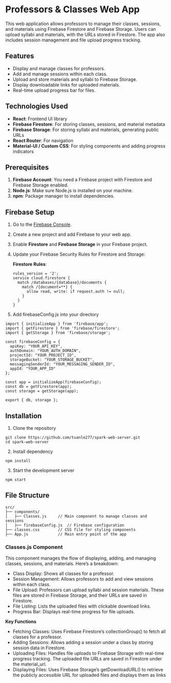 # Professors & Classes Web App

This web application allows professors to manage their classes, sessions, and materials using Firebase Firestore and Firebase Storage. Users can upload syllabi and materials, with the URLs stored in Firestore. The app also includes session management and file upload progress tracking.

## Features

- Display and manage classes for professors.
- Add and manage sessions within each class.
- Upload and store materials and syllabi to Firebase Storage.
- Display downloadable links for uploaded materials.
- Real-time upload progress bar for files.

## Technologies Used

- **React**: Frontend UI library
- **Firebase Firestore**: For storing classes, sessions, and material metadata
- **Firebase Storage**: For storing syllabi and materials, generating public URLs
- **React Router**: For navigation
- **Material-UI / Custom CSS**: For styling components and adding progress indicators

## Prerequisites

1. **Firebase Account**: You need a Firebase project with Firestore and Firebase Storage enabled.
2. **Node.js**: Make sure Node.js is installed on your machine.
3. **npm**: Package manager to install dependencies.

## Firebase Setup

1. Go to the [Firebase Console](https://console.firebase.google.com/).
2. Create a new project and add Firebase to your web app.
3. Enable **Firestore** and **Firebase Storage** in your Firebase project.
4. Update your Firebase Security Rules for Firestore and Storage:

   **Firestore Rules**:
   ```plaintext
   rules_version = '2';
   service cloud.firestore {
     match /databases/{database}/documents {
       match /{document=**} {
         allow read, write: if request.auth != null;
       }
     }
   }
   ```
5. Add firebaseConfig.js into your directory
```
import { initializeApp } from 'firebase/app';
import { getFirestore } from 'firebase/firestore';
import { getStorage } from 'firebase/storage';

const firebaseConfig = {
  apiKey: "YOUR_API_KEY",
  authDomain: "YOUR_AUTH_DOMAIN",
  projectId: "YOUR_PROJECT_ID",
  storageBucket: "YOUR_STORAGE_BUCKET",
  messagingSenderId: "YOUR_MESSAGING_SENDER_ID",
  appId: "YOUR_APP_ID"
};

const app = initializeApp(firebaseConfig);
const db = getFirestore(app);
const storage = getStorage(app);

export { db, storage };

```

## Installation 
1. Clone the repository
```
git clone https://github.com/tuanle277/spark-web-server.git
cd spark-web-server
```

2. Install dependency
```
npm install
```
3. Start the development server
```
npm start
```

## File Structure 
```
src/
├── components/
│   ├── Classes.js     // Main component to manage classes and sessions
│   ├── firebaseConfig.js  // Firebase configuration
├── classes.css        // CSS file for styling components
├── App.js             // Main entry point of the app

```

### Classes.js Component
This component manages the flow of displaying, adding, and managing classes, sessions, and materials. Here’s a breakdown:

- Class Display: Shows all classes for a professor.
- Session Management: Allows professors to add and view sessions within each class.
- File Upload: Professors can upload syllabi and session materials. These files are stored in Firebase Storage, and their URLs are saved in Firestore.
- File Listing: Lists the uploaded files with clickable download links.
- Progress Bar: Displays real-time progress for file uploads.

**Key Functions**

- Fetching Classes: Uses Firebase Firestore’s collectionGroup() to fetch all classes for a professor.
- Adding Sessions: Allows adding a session under a class by storing session data in Firestore.
- Uploading Files: Handles file uploads to Firebase Storage with real-time progress tracking. The uploaded file URLs are saved in Firestore under the material_url.
- Displaying Files: Uses Firebase Storage’s getDownloadURL() to retrieve the publicly accessible URL for uploaded files and displays them as links



